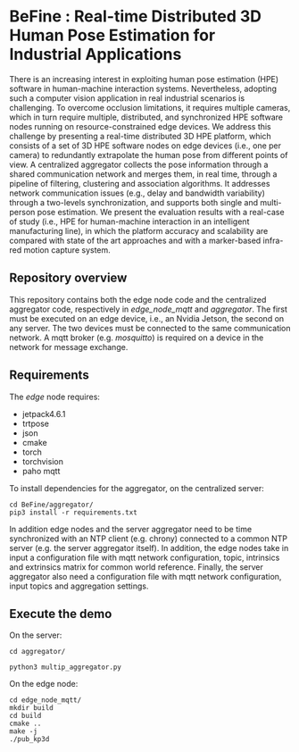 # BeFine :  Real-time Distributed 3D Human Pose Estimation for Industrial Applications

There is an increasing interest in exploiting human pose estimation (HPE) software in human-machine interaction systems. Nevertheless, adopting such a computer vision application in real industrial scenarios is challenging. To overcome occlusion limitations, it requires multiple cameras, which in turn require multiple, distributed, and synchronized HPE software nodes running on resource-constrained edge devices. We address this challenge by presenting a real-time distributed 3D HPE platform, which consists of a set of 3D HPE software nodes on edge devices (i.e., one per camera) to redundantly extrapolate the human pose from different points of view.
A centralized aggregator collects the pose information through a shared communication network and merges them, in real time, through a pipeline of filtering, clustering and association algorithms. It addresses network communication issues (e.g., delay and bandwidth variability) through a two-levels synchronization, and supports both single and multi-person pose estimation. We present the evaluation results with a real-case of study (i.e., HPE for human-machine interaction in an intelligent manufacturing line), in which the platform accuracy and scalability are compared with state of the art approaches and with a marker-based infra-red motion capture system.



## Repository overview
This repository contains both the edge node code and the centralized aggregator code, respectively in *edge_node_mqtt* and *aggregator*. The first must be executed on an edge device, i.e., an Nvidia Jetson, the second on any server. The two devices must be connected to the same communication network. A mqtt broker (e.g. _mosquitto_) is required on a device in the network for message exchange.

## Requirements

The *edge* node requires:
* jetpack4.6.1 
* trtpose 
* json 
* cmake 
* torch 
* torchvision
* paho mqtt

To install dependencies for the aggregator, on the centralized server:

```
cd BeFine/aggregator/
pip3 install -r requirements.txt
```

In addition edge nodes and the server aggregator need to be time synchronized with an NTP client (e.g. chrony) connected to a common NTP server (e.g. the server aggregator itself). In addition, the edge nodes take in input a configuration file with mqtt network configuration, topic, intrinsics and extrinsics matrix for common world reference. Finally, the server aggregator also need a configuration file with mqtt network configuration, input topics and aggregation settings.

## Execute the demo

On the server:

```
cd aggregator/

python3 multip_aggregator.py
```

On the edge node:

```
cd edge_node_mqtt/
mkdir build
cd build
cmake ..
make -j
./pub_kp3d 
```

